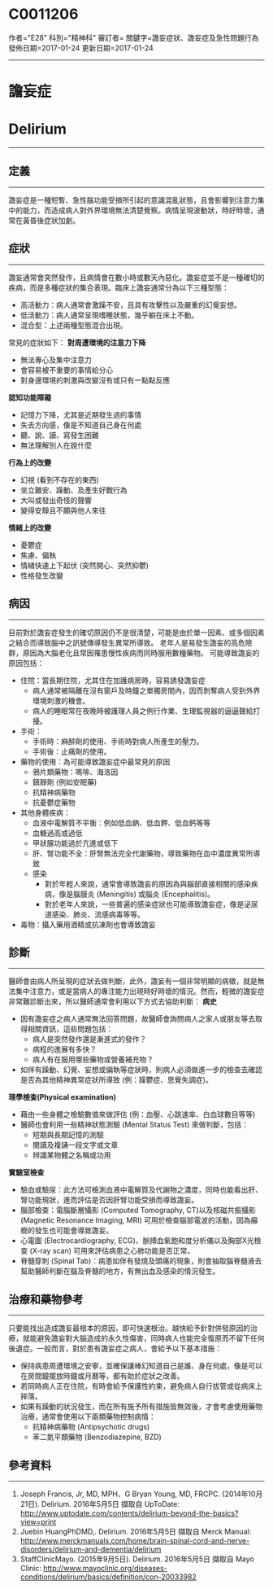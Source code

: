 # C0011206
作者="E28"
科別="精神科"
審訂者=
關鍵字=譫妄症狀、譫妄症及急性問題行為
發佈日期=2017-01-24
更新日期=2017-01-24

----------
# 譫妄症 
# Delirium
----------
## 定義
----------

譫妄症是一種短暫、急性腦功能受損所引起的意識混亂狀態，且會影響到注意力集中的能力，而造成病人對外界環境無法清楚覺察。病情呈現波動狀，時好時壞，通常在黃昏後症狀加劇。

## 症狀
----------

譫妄通常會突然發作，且病情會在數小時或數天內惡化。譫妄症並不是一種確切的疾病，而是多種症狀的集合表現。臨床上譫妄通常分為以下三種型態：

- 高活動力：病人通常會激躁不安，且具有攻擊性以及嚴重的幻覺妄想。
- 低活動力：病人通常呈現嗜睡狀態，幾乎躺在床上不動。
- 混合型：上述兩種型態混合出現。

常見的症狀如下：
**對周遭環境的注意力下降**

- 無法專心及集中注意力
- 會容易被不重要的事情給分心
- 對身邊環境的刺激與改變沒有或只有一點點反應

**認知功能障礙**

- 記憶力下降，尤其是近期發生過的事情
- 失去方向感，像是不知道自己身在何處
- 聽、說、讀、寫發生困難
- 無法理解別人在說什麼

**行為上的改變**

- 幻視 (看到不存在的東西)
- 坐立難安、躁動、及產生好戰行為
- 大叫或發出奇怪的聲響
- 變得安靜且不願與他人來往

**情緒上的改變**

- 憂鬱症
- 焦慮、偏執
- 情緒快速上下起伏 (突然開心、突然抑鬱)
- 性格發生改變
## 病因
----------

目前對於譫妄症發生的確切原因仍不是很清楚，可能是由於單一因素、或多個因素之結合而導致腦中之訊號傳導發生異常所導致。
老年人是易發生譫妄的高危險群，原因為大腦老化且常因罹患慢性疾病而同時服用數種藥物。
可能導致譫妄的原因包括：

- 住院：當長期住院，尤其住在加護病房時，容易誘發譫妄症
  - 病人通常被隔離在沒有窗戶及時鐘之單獨房間內，因而剝奪病人受到外界環境刺激的機會。
  - 病人的睡眠常在夜晚時被護理人員之例行作業、生理監視器的逼逼聲給打擾。
- 手術：
  - 手術時：麻醉劑的使用、手術時對病人所產生的壓力。
  - 手術後：止痛劑的使用。
- 藥物的使用：為可能導致譫妄症中最常見的原因
  - 鴉片類藥物：嗎啡、海洛因
  - 鎮靜劑 (例如安眠藥)
  - 抗精神病藥物
  - 抗憂鬱症藥物
- 其他身體疾病：
  - 血液中電解質不平衡：例如低血鈉、低血鉀、低血鈣等等
  - 血糖過高或過低
  - 甲狀腺功能過於亢進或低下
  - 肝、腎功能不全：肝腎無法完全代謝藥物，導致藥物在血中濃度異常所導致
  - 感染
    - 對於年輕人來說，通常會導致譫妄的原因為與腦部直接相關的感染疾病，像是腦膜炎 (Meningitis) 或腦炎 (Encephalitis)。
    - 對於老年人來說，一些普遍的感染症狀也可能導致譫妄症，像是泌尿道感染、肺炎、流感病毒等等。
- 毒物：攝入藥用酒精或抗凍劑也會導致譫妄
## 診斷
----------

醫師會由病人所呈現的症狀去做判斷，此外，譫妄有一個非常明顯的病徵，就是無法集中注意力，或是當病人的專注能力出現時好時壞的情況。然而，輕微的譫妄症非常難診斷出來，所以醫師通常會利用以下方式去協助判斷：
**病史**

- 因有譫妄症之病人通常無法回答問題，故醫師會詢問病人之家人或朋友等去取得相關資訊，這些問題包括：
  - 病人是突然發作還是漸進式的發作？
  - 病程的進展有多快？
  - 病人有在服用哪些藥物或營養補充物？
- 如伴有躁動、幻覺、妄想或偏執等症狀時，則病人必須做進一步的檢查去確認是否為其他精神異常症狀所導致 (例：躁鬱症、思覺失調症)。

**理學檢查(Physical examination)**

- 藉由一些身體之檢驗數值來做評估 (例：血壓、心跳速率、白血球數目等等)
- 醫師也會利用一些精神狀態測驗 (Mental Status Test) 來做判斷，包括：
  - 短期與長期記憶的測驗
  - 閱讀及複誦一段文字或文章
  - 辨識某物體之名稱或功用

**實驗室檢查**

- 驗血或驗尿：此方法可檢測血液中電解質及代謝物之濃度，同時也能看出肝、腎功能現狀，進而評估是否因肝腎功能受損而導致譫妄。
- 腦部檢查：電腦斷層攝影 (Computed Tomography, CT)以及核磁共振攝影 (Magnetic Resonance Imaging, MRI) 可用於檢查腦部電波的活動，因為癲癇的發生也可能會導致譫妄。
- 心電圖 (Electrocardiography, ECG)、脈搏血氧飽和度分析儀以及胸部X光檢查 (X-ray scan) 可用來評估病患之心肺功能是否正常。
- 脊髓穿刺 (Spinal Tab)：病患如伴有發燒及頭痛的現象，則會抽取腦脊髓液去幫助醫師判斷在腦及脊髓的地方，有無出血及感染的情況發生。
## 治療和藥物參考
----------

只要能找出造成譫妄最根本的原因，即可快速根治。越快給予針對併發原因的治療，就能避免譫妄對大腦造成的永久性傷害，同時病人也能完全復原而不留下任何後遺症。一般而言，對於患有譫妄症之病人，會給予以下基本措施：

- 保持病患周遭環境之安寧，並確保讓棒幻知道自己是誰、身在何處，像是可以在房間鐘擺放時鐘或月曆等，都有助於症狀之改善。
- 若同時病人正在住院，有時會給予保護性約束，避免病人自行拔管或從病床上摔落。
- 如果有躁動的狀況發生，而在所有施予所有措施皆無效後，才會考慮使用藥物治療，通常會使用以下兩類藥物控制病情：
  - 抗精神病藥物 (Antipsychotic drugs)
  - 苯二氮平類藥物 (Benzodiazepine, BZD)
## 參考資料
----------
1. Joseph Francis, Jr, MD, MPH、G Bryan Young, MD, FRCPC. (2014年10月21日). Delirium. 2016年5月5日 擷取自 UpToDate: http://www.uptodate.com/contents/delirium-beyond-the-basics?view=print
2. Juebin HuangPhDMD,. Delirium. 2016年5月5日 擷取自 Merck Manual: http://www.merckmanuals.com/home/brain-spinal-cord-and-nerve-disorders/delirium-and-dementia/delirium
3. StaffClinicMayo. (2015年9月5日). Delirium. 2016年5月5日 擷取自 Mayo Clinic: http://www.mayoclinic.org/diseases-conditions/delirium/basics/definition/con-20033982

